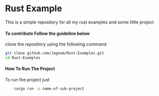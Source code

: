 # Rust Example 
This is a simple repository for  all my rust examples and some little project 

#### To contribute Follow the guideline below
clone the repository using the following command

```sh
git clone github.com/Jagoum/Rust-Examples.git
cd Rust-Examples
```
#### How To Run The Project

To run the project just 
```sh
    cargo run -p name-of-sub-project
```